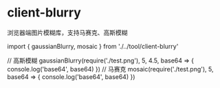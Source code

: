 # client-blurry
浏览器端图片模糊库，支持马赛克、高斯模糊

import { gaussianBlurry, mosaic } from './../tool/client-blurry'

// 高斯模糊
gaussianBlurry(require('./test.png'), 5, 4.5, base64 => {
    console.log('base64', base64)
})
// 马赛克
mosaic(require('./test.png'), 5, base64 => {
    console.log('base64', base64)
})
